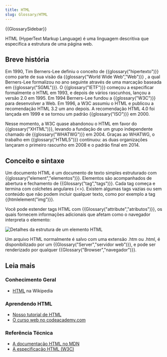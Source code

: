 ```yaml
---
title: HTML
slug: Glossary/HTML
---
```


{{GlossarySidebar}}

HTML (HyperText Markup Language) é uma linguagem descritiva que especifica a estrutura de uma página web.

## Breve história

Em 1990, Tim Berners-Lee definiu o conceito de {{glossary("hipertexto")}} como parte de sua visão da {{glossary("World Wide Web","Web")}} , a qual Berners-Lee formalizou no ano seguinte através de uma marcação baseada em {{glossary("SGML")}}. O {{glossary("IETF")}} começou a especificar formalmente o HTML em 1993, e depois de vários rascunhos, lançou a versão 2.0 em 1995. Em 1994 Berners-Lee fundou a {{glossary("W3C")}} para desenvolver a Web. Em 1996, a W3C assumiu o HTML e publicou a recomendação HTML 3.2 um ano depois. A recomendação HTML 4.0 foi lançada em 1999 e se tornou um padrão {{glossary("ISO")}} em 2000.

Nesse momento, a W3C quase abandonou o HTML em favor do {{glossary("XHTML")}}, levando a fundação de um grupo independente chamado de {{glossary("WHATWG")}} em 2004. Graças ao WHATWG, o trabalho em {{glossary("HTML5")}} continuou: as duas organizações lançaram o primeiro rascunho em 2008 e o padrão final em 2014.

## Conceito e sintaxe

Um documento HTML é um documento de texto simples estruturado com {{glossary("element","elementos")}}. Elementos são acompanhados de abertura e fechamento de {{Glossary("tag","tags")}}. Cada tag começa e termina com colchetes angulares (<>). Existem algumas tags vazias ou sem conteúdo que não podem incluir qualquer texto, como por exemplo a tag {{htmlelement("img")}}.

Você pode estender tags HTML com {{Glossary("attribute","atributos")}}, os quais fornecem informações adicionais que afetam como o navegador interpreta o elemento:

![Detalhes da estrutura de um elemento HTML](mdn_anatomia_de_um_elemento_html.png)

Um arquivo HTML normalmente é salvo com uma extensão .htm ou .html, é disponibilizado por um {{Glossary("Server","servidor web")}}, e pode ser renderizado por qualquer {{Glossary("Browser","navegador")}}.

## Leia mais

### Conhecimento Geral

- [HTML](https://pt.wikipedia.org/wiki/HTML) na Wikipedia

### Aprendendo HTML

- [Nosso tutorial de HTML](/pt-BR/docs/Aprender/HTML)
- [O curso web no codeacademy.com](https://www.codecademy.com/learn/web)

### Referência Técnica

- [A documentação HTML no MDN](/pt-BR/docs/Web/HTML)
- [A especificação HTML (W3C)](https://www.w3.org/TR/html5/)
